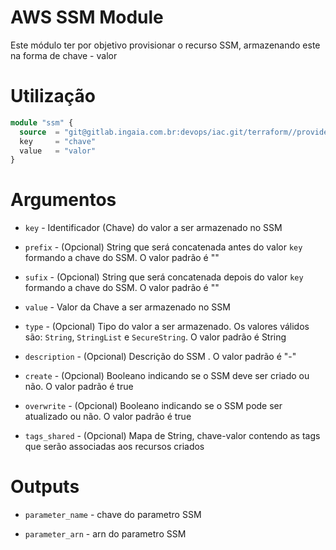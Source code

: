 # AWS SSM Module

Este módulo ter por objetivo provisionar o recurso SSM, armazenando este na forma de chave - valor

# Utilização

```terraform
module "ssm" {
  source  = "git@gitlab.ingaia.com.br:devops/iac.git/terraform//providers/aws/ssm"
  key     = "chave"
  value   = "valor"
}
```

# Argumentos

* `key` - Identificador (Chave) do valor a ser armazenado no SSM

* `prefix` - (Opcional) String que será concatenada antes do valor `key` formando a chave do SSM. O valor padrão é ""

* `sufix` - (Opcional) String que será concatenada depois do valor `key` formando a chave do SSM. O valor padrão é ""

* `value` - Valor da Chave a ser armazenado no SSM

* `type` - (Opcional) Tipo do valor a ser armazenado. Os valores válidos são: `String`, `StringList` e `SecureString`. O valor padrão é String

* `description` - (Opcional) Descrição do SSM . O valor padrão é "-"

* `create` - (Opcional) Booleano indicando se o SSM deve ser criado ou não. O valor padrão é true

* `overwrite` - (Opcional) Booleano indicando se o SSM pode ser atualizado ou não. O valor padrão é true

* `tags_shared` - (Opcional) Mapa de String, chave-valor contendo as tags que serão associadas aos recursos criados

# Outputs

* `parameter_name` - chave do parametro SSM

* `parameter_arn` - arn do parametro SSM

